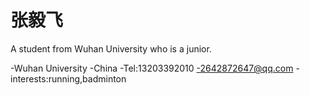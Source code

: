 
# 张毅飞
A student from Wuhan University who is a junior.

-Wuhan University
-China
-Tel:13203392010
-2642872647@qq.com
-interests:running,badminton

